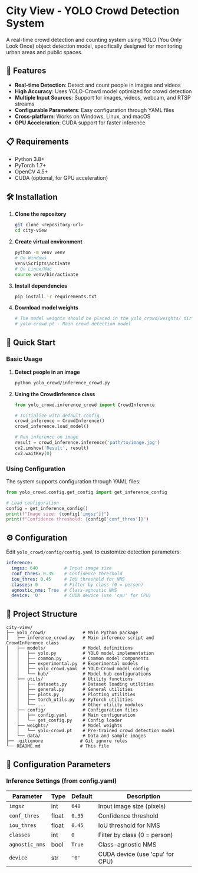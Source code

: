 # City View - YOLO Crowd Detection System

A real-time crowd detection and counting system using YOLO (You Only Look Once) object detection model, specifically designed for monitoring urban areas and public spaces.

## 🚀 Features

- **Real-time Detection**: Detect and count people in images and videos
- **High Accuracy**: Uses YOLO-Crowd model optimized for crowd detection
- **Multiple Input Sources**: Support for images, videos, webcam, and RTSP streams
- **Configurable Parameters**: Easy configuration through YAML files
- **Cross-platform**: Works on Windows, Linux, and macOS
- **GPU Acceleration**: CUDA support for faster inference

## 📋 Requirements

- Python 3.8+
- PyTorch 1.7+
- OpenCV 4.5+
- CUDA (optional, for GPU acceleration)

## 🛠️ Installation

1. **Clone the repository**
   ```bash
   git clone <repository-url>
   cd city-view
   ```

2. **Create virtual environment**
   ```bash
   python -m venv venv
   # On Windows
   venv\Scripts\activate
   # On Linux/Mac
   source venv/bin/activate
   ```

3. **Install dependencies**
   ```bash
   pip install -r requirements.txt
   ```

4. **Download model weights**
   ```bash
   # The model weights should be placed in the yolo_crowd/weights/ directory
   # yolo-crowd.pt - Main crowd detection model
   ```

## 🎯 Quick Start

### Basic Usage

1. **Detect people in an image**
   ```bash
   python yolo_crowd/inference_crowd.py
   ```

2. **Using the CrowdInference class**
   ```python
   from yolo_crowd.inference_crowd import CrowdInference
   
   # Initialize with default config
   crowd_inference = CrowdInference()
   crowd_inference.load_model()
   
   # Run inference on image
   result = crowd_inference.inference('path/to/image.jpg')
   cv2.imshow('Result', result)
   cv2.waitKey(0)
   ```

### Using Configuration

The system supports configuration through YAML files:

```python
from yolo_crowd.config.get_config import get_inference_config

# Load configuration
config = get_inference_config()
print(f"Image size: {config['imgsz']}")
print(f"Confidence threshold: {config['conf_thres']}")
```

## ⚙️ Configuration

Edit `yolo_crowd/config/config.yaml` to customize detection parameters:

```yaml
inference:
  imgsz: 640          # Input image size
  conf_thres: 0.35    # Confidence threshold
  iou_thres: 0.45     # IoU threshold for NMS
  classes: 0          # Filter by class (0 = person)
  agnostic_nms: True  # Class-agnostic NMS
  device: '0'         # CUDA device (use 'cpu' for CPU)
```

## 📁 Project Structure

```
city-view/
├── yolo_crowd/              # Main Python package
│   ├── inference_crowd.py   # Main inference script and CrowdInference class
│   ├── models/              # Model definitions
│   │   ├── yolo.py          # YOLO model implementation
│   │   ├── common.py        # Common model components
│   │   ├── experimental.py  # Experimental models
│   │   ├── yolo_crowd.yaml  # YOLO-Crowd model config
│   │   └── hub/             # Model hub configurations
│   ├── utils/               # Utility functions
│   │   ├── datasets.py      # Dataset loading utilities
│   │   ├── general.py       # General utilities
│   │   ├── plots.py         # Plotting utilities
│   │   ├── torch_utils.py   # PyTorch utilities
│   │   └── ...              # Other utility modules
│   ├── config/              # Configuration files
│   │   ├── config.yaml      # Main configuration
│   │   └── get_config.py    # Config loader
│   ├── weights/             # Model weights
│   │   └── yolo-crowd.pt    # Pre-trained crowd detection model
│   └── data/                # Data and sample images
├── .gitignore              # Git ignore rules
└── README.md               # This file
```

## 🔧 Configuration Parameters

### Inference Settings (from config.yaml)

| Parameter | Type | Default | Description |
|-----------|------|---------|-------------|
| `imgsz` | int | `640` | Input image size (pixels) |
| `conf_thres` | float | `0.35` | Confidence threshold |
| `iou_thres` | float | `0.45` | IoU threshold for NMS |
| `classes` | int | `0` | Filter by class (0 = person) |
| `agnostic_nms` | bool | `True` | Class-agnostic NMS |
| `device` | str | `'0'` | CUDA device (use 'cpu' for CPU) |
